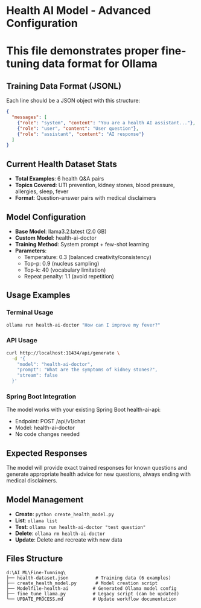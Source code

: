 # Health AI Model - Advanced Configuration
# This file demonstrates proper fine-tuning data format for Ollama

## Training Data Format (JSONL)
Each line should be a JSON object with this structure:
```json
{
  "messages": [
    {"role": "system", "content": "You are a health AI assistant..."},
    {"role": "user", "content": "User question"},
    {"role": "assistant", "content": "AI response"}
  ]
}
```

## Current Health Dataset Stats
- **Total Examples**: 6 health Q&A pairs
- **Topics Covered**: UTI prevention, kidney stones, blood pressure, allergies, sleep, fever
- **Format**: Question-answer pairs with medical disclaimers

## Model Configuration
- **Base Model**: llama3.2:latest (2.0 GB)
- **Custom Model**: health-ai-doctor
- **Training Method**: System prompt + few-shot learning
- **Parameters**: 
  - Temperature: 0.3 (balanced creativity/consistency)
  - Top-p: 0.9 (nucleus sampling)
  - Top-k: 40 (vocabulary limitation)
  - Repeat penalty: 1.1 (avoid repetition)

## Usage Examples

### Terminal Usage
```bash
ollama run health-ai-doctor "How can I improve my fever?"
```

### API Usage
```bash
curl http://localhost:11434/api/generate \
  -d '{
    "model": "health-ai-doctor",
    "prompt": "What are the symptoms of kidney stones?",
    "stream": false
  }'
```

### Spring Boot Integration
The model works with your existing Spring Boot health-ai-api:
- Endpoint: POST /api/v1/chat
- Model: health-ai-doctor
- No code changes needed

## Expected Responses
The model will provide exact trained responses for known questions and generate appropriate health advice for new questions, always ending with medical disclaimers.

## Model Management
- **Create**: `python create_health_model.py`
- **List**: `ollama list`
- **Test**: `ollama run health-ai-doctor "test question"`
- **Delete**: `ollama rm health-ai-doctor`
- **Update**: Delete and recreate with new data

## Files Structure
```
d:\AI_ML\Fine-Tunning\
├── health-dataset.json          # Training data (6 examples)
├── create_health_model.py       # Model creation script
├── Modelfile-health-ai         # Generated Ollama model config
├── fine_tune_llama.py          # Legacy script (can be updated)
└── UPDATE_PROCESS.md           # Update workflow documentation
```
